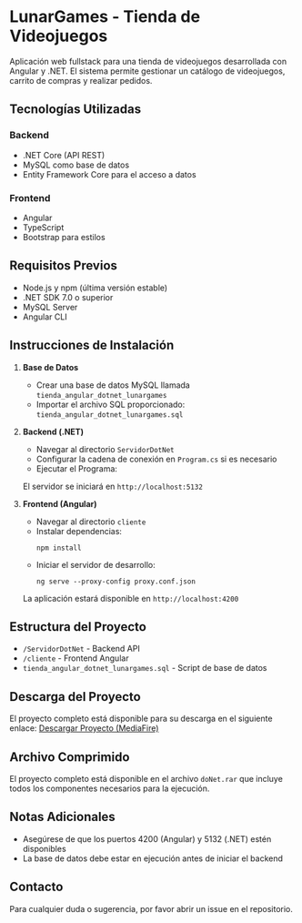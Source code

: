 # LunarGames - Tienda de Videojuegos

Aplicación web fullstack para una tienda de videojuegos desarrollada con Angular y .NET. El sistema permite gestionar un catálogo de videojuegos, carrito de compras y realizar pedidos.

## Tecnologías Utilizadas

### Backend
- .NET Core (API REST)
- MySQL como base de datos
- Entity Framework Core para el acceso a datos

### Frontend
- Angular
- TypeScript
- Bootstrap para estilos

## Requisitos Previos

- Node.js y npm (última versión estable)
- .NET SDK 7.0 o superior
- MySQL Server
- Angular CLI

## Instrucciones de Instalación

1. **Base de Datos**
   - Crear una base de datos MySQL llamada `tienda_angular_dotnet_lunargames`
   - Importar el archivo SQL proporcionado: `tienda_angular_dotnet_lunargames.sql`

2. **Backend (.NET)**
   - Navegar al directorio `ServidorDotNet`
   - Configurar la cadena de conexión en `Program.cs` si es necesario
   - Ejecutar el Programa:
    
   El servidor se iniciará en `http://localhost:5132`

3. **Frontend (Angular)**
   - Navegar al directorio `cliente`
   - Instalar dependencias:
     ```
     npm install
     ```
   - Iniciar el servidor de desarrollo:
     ```
     ng serve --proxy-config proxy.conf.json
     ```
   La aplicación estará disponible en `http://localhost:4200`

## Estructura del Proyecto

- `/ServidorDotNet` - Backend API
- `/cliente` - Frontend Angular
- `tienda_angular_dotnet_lunargames.sql` - Script de base de datos

## Descarga del Proyecto

El proyecto completo está disponible para su descarga en el siguiente enlace:
[Descargar Proyecto (MediaFire)](https://www.mediafire.com/file/a95hxemspysq9no/doNet.zip/file)

## Archivo Comprimido

El proyecto completo está disponible en el archivo `doNet.rar` que incluye todos los componentes necesarios para la ejecución.

## Notas Adicionales

- Asegúrese de que los puertos 4200 (Angular) y 5132 (.NET) estén disponibles
- La base de datos debe estar en ejecución antes de iniciar el backend

## Contacto

Para cualquier duda o sugerencia, por favor abrir un issue en el repositorio.
